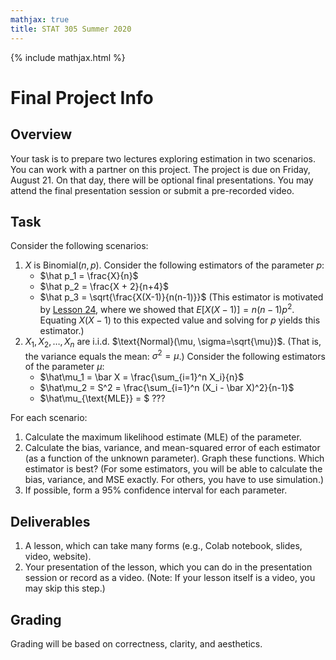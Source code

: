 ```yaml
---
mathjax: true
title: STAT 305 Summer 2020
---
```


{% include mathjax.html %}

# Final Project Info

## Overview

Your task is to prepare two lectures exploring estimation in two scenarios. You can work with a partner on this project. 
The project is due on Friday, August 21. On that day, there will be optional final presentations. You may attend the 
final presentation session or submit a pre-recorded video.

## Task

Consider the following scenarios:

1. $X$ is $\text{Binomial}(n, p)$. Consider the following estimators of the parameter $p$:
    - $\hat p_1 = \frac{X}{n}$
    - $\hat p_2 = \frac{X + 2}{n+4}$
    - $\hat p_3 = \sqrt{\frac{X(X-1)}{n(n-1)}}$ (This estimator is motivated by [Lesson 24](https://dlsun.github.io/probability/lotus.html), 
    where we showed that $E[X(X-1)] = n(n-1)p^2$. Equating $X(X-1)$ to this expected value and solving for $p$ yields this estimator.)
2. $X_1, X_2, \ldots, X_n$ are i.i.d. $\text{Normal}(\mu, \sigma=\sqrt{\mu})$. (That is, the variance equals the mean: $\sigma^2 = \mu$.) 
Consider the following estimators of the parameter $\mu$:
    - $\hat\mu_1 = \bar X = \frac{\sum_{i=1}^n X_i}{n}$
    - $\hat\mu_2 = S^2 = \frac{\sum_{i=1}^n (X_i - \bar X)^2}{n-1}$
    - $\hat\mu_{\text{MLE}} = $ ???
    
For each scenario:

1. Calculate the maximum likelihood estimate (MLE) of the parameter.
2. Calculate the bias, variance, and mean-squared error of each estimator (as a function of the unknown parameter). Graph these functions. 
Which estimator is best? (For some estimators, you will be able to calculate the bias, variance, and MSE exactly. For others, 
you have to use simulation.)
3. If possible, form a 95% confidence interval for each parameter.
    
## Deliverables

1. A lesson, which can take many forms (e.g., Colab notebook, slides, video, website).
2. Your presentation of the lesson, which you can do in the presentation session or record as a video. (Note: If your lesson 
itself is a video, you may skip this step.)

## Grading

Grading will be based on correctness, clarity, and aesthetics.
